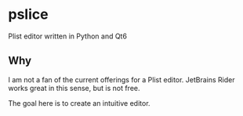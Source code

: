 # pslice
Plist editor written in Python and Qt6

## Why
I am not a fan of the current offerings for a Plist editor. JetBrains Rider works great in this sense, but is not free.

The goal here is to create an intuitive editor.
